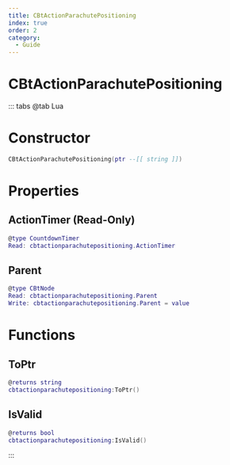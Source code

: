 ```yaml
---
title: CBtActionParachutePositioning
index: true
order: 2
category:
  - Guide
---
```


# CBtActionParachutePositioning

::: tabs
@tab Lua
# Constructor
```lua
CBtActionParachutePositioning(ptr --[[ string ]])
```
# Properties
## ActionTimer (Read-Only)
```lua
@type CountdownTimer
Read: cbtactionparachutepositioning.ActionTimer
```
## Parent 
```lua
@type CBtNode
Read: cbtactionparachutepositioning.Parent
Write: cbtactionparachutepositioning.Parent = value
```
# Functions
## ToPtr
```lua
@returns string
cbtactionparachutepositioning:ToPtr()
```
## IsValid
```lua
@returns bool
cbtactionparachutepositioning:IsValid()
```

:::